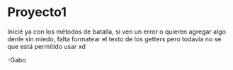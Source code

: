 # Proyecto1

Inicié ya con los métodos de batalla, si ven un error o quieren agregar algo denle sin miedo, falta formatear el texto de los getters pero todavía no se que está permitido usar xd

-Gabo
